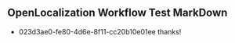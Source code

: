 ## OpenLocalization Workflow Test MarkDown
* 023d3ae0-fe80-4d6e-8f11-cc20b10e01ee thanks!

<!--HONumber=Jul16_HO4-->


